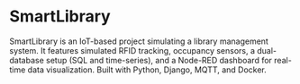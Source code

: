 # SmartLibrary
SmartLibrary is an IoT-based project simulating a library management system. It features simulated RFID tracking, occupancy sensors, a dual-database setup (SQL and time-series), and a Node-RED dashboard for real-time data visualization. Built with Python, Django, MQTT, and Docker.
